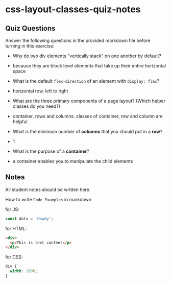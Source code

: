 # css-layout-classes-quiz-notes

## Quiz Questions

Answer the following questions in the provided markdown file before turning in this exercise:

- Why do two div elements "vertically stack" on one another by default?

- because they are block level elements that take up their entire horizontal space

- What is the default `flex-direction` of an element with `display: flex`?

- horizontal row. left to right

- What are the three primary components of a page layout? (Which helper classes do you need?)

- container, rows and columns. classes of container, row and column are helpful

- What is the minimum number of **columns** that you should put in a **row**?

- 1

- What is the purpose of a **container**?

- a container enables you to manipulate the child elements

## Notes

All student notes should be written here.

How to write `Code Examples` in markdown

for JS:

```javascript
const data = 'Howdy';
```

for HTML:

```html
<div>
  <p>This is text content</p>
</div>
```

for CSS:

```css
div {
  width: 100%;
}
```
